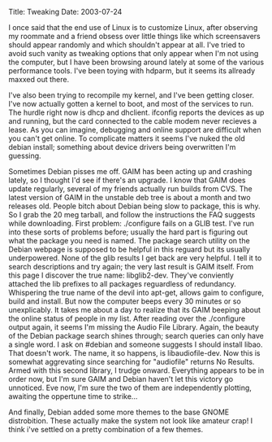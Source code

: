 Title: Tweaking
Date: 2003-07-24

I once said that the end use of Linux is to customize Linux, after observing my roommate and a friend obsess over 
little things like which screensavers should appear randomly and which shouldn't appear at all. I've tried to avoid
such vanity as tweaking options that only appear when I'm not using the computer, but I have been browsing around 
lately at some of the various performance tools. I've been toying with hdparm, but it seems its allready maxxed 
out there.

I've also been trying to recompile my kernel, and I've been getting closer. I've now actually gotten a kernel to 
boot, and most of the services to run. The hurdle right now is dhcp and dhclient. ifconfig reports the devices as 
up and running, but the card connected to the cable modem never recieves a lease. As you can imagine, debugging 
and online support are difficult when you can't get online. To complicate matters it seems I've nuked the old 
debian install; something about device drivers being overwritten I'm guessing.

Sometimes Debian pisses me off. GAIM has been acting up and crashing lately, so I thought I'd see if there's an 
upgrade. I know that GAIM does update regularly, several of my friends actually run builds from CVS. The latest 
version of GAIM in the unstable deb tree is about a month and two releases old. People bitch about Debian being 
slow to package, this is why. So I grab the 20 meg tarball, and follow the instructions the FAQ suggests while 
downloading. First problem: ./configure fails on a GLIB test. I've run into these sorts of problems before; 
usually the hard part is figuring out what the package you need is named. The package search utility on the Debian 
webpage is supposed to be helpful in this reguard but its usually underpowered. None of the glib results I get 
back are very helpful. I tell it to search descriptions and try again; the very last result is GAIM itself. From 
this page I discover the true name: libglib2-dev. They've conviently attached the lib prefixes to all packages 
reguardless of redundancy. Whispering the true name of the devil into apt-get, allows gaim to configure, build and 
install. But now the computer beeps every 30 minutes or so unexplicably. It takes me about a day to realize that 
its GAIM beeping about the online status of people in my list. After reading over the ./configure output again, it 
seems I'm missing the Audio File Library. Again, the beauty of the Debian package search shines through; search 
queries can only have a single word. I ask on #debian and someone suggests I should install libao. That doesn't 
work. The name, it so happens, is libaudiofile-dev. Now this is somewhat aggrevating since searching for 
"audiofile" returns No Results. Armed with this second library, I trudge onward. Everything appears to be in order 
now, but I'm sure GAIM and Debian haven't let this victory go unnoticed. Eve now, I'm sure the two of them are 
independently plotting, awaiting the oppertune time to strike...

And finally, Debian added some more themes to the base GNOME distrobition. These actually make the system not look 
like amateur crap! I think i've settled on a pretty combination of a few themes. 
